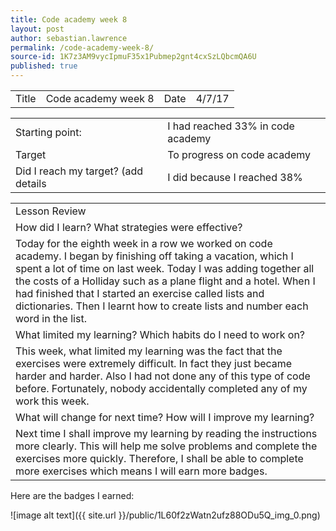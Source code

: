 ```yaml
---
title: Code academy week 8
layout: post
author: sebastian.lawrence
permalink: /code-academy-week-8/
source-id: 1K7z3AM9vycIpmuF35x1Pubmep2gnt4cxSzLQbcmQA6U
published: true
---
```

<table>
  <tr>
    <td>Title</td>
    <td>Code academy week 8</td>
    <td>Date</td>
    <td>4/7/17</td>
  </tr>
</table>


<table>
  <tr>
    <td>Starting point:</td>
    <td>I had reached 33% in code academy</td>
  </tr>
  <tr>
    <td>Target </td>
    <td>To progress on code academy </td>
  </tr>
  <tr>
    <td>Did I reach my target?
(add details </td>
    <td>I did because I reached 38%</td>
  </tr>
</table>


<table>
  <tr>
    <td>Lesson Review</td>
  </tr>
  <tr>
    <td>How did I learn? What strategies were effective?</td>
  </tr>
  <tr>
    <td>Today for the eighth week in a row we worked on code academy. I began by finishing off taking a vacation, which I spent a lot of time on last week. Today I was adding together all the costs of a Holliday such as a plane flight and a hotel. When I had finished that I started an exercise called lists and dictionaries. Then I learnt how to create lists and number each word in the list.</td>
  </tr>
  <tr>
    <td>What limited my learning? Which habits do I need to work on?</td>
  </tr>
  <tr>
    <td>This week, what limited my learning was the fact that the exercises were extremely difficult. In fact they just became harder and harder. Also I had not done any of this type of code before. Fortunately, nobody accidentally completed any of my work this week.</td>
  </tr>
  <tr>
    <td>What will change for next time? How will I improve my learning?</td>
  </tr>
  <tr>
    <td>Next time I shall improve my learning by reading the instructions more clearly. This will help me solve problems and complete the exercises more quickly. Therefore, I shall be able to complete more exercises which means I will earn more badges.</td>
  </tr>
</table>


Here are the badges I earned:

![image alt text]({{ site.url }}/public/1L60f2zWatn2ufz88ODu5Q_img_0.png)

